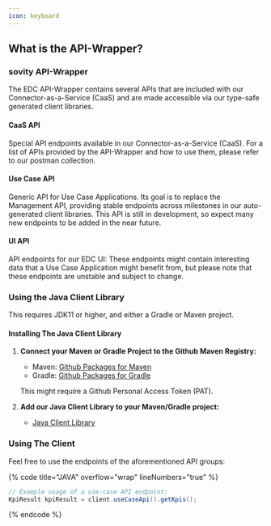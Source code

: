 ```yaml
---
icon: keyboard
---
```


## What is the API-Wrapper?

### sovity API-Wrapper

The EDC API-Wrapper contains several APIs that are included with our Connector-as-a-Service (CaaS) and are made accessible via our type-safe generated client libraries.

#### CaaS API

Special API endpoints available in our Connector-as-a-Service (CaaS). For a list of APIs provided by the API-Wrapper and how to use them, please refer to our postman collection.

#### Use Case API

Generic API for Use Case Applications. Its goal is to replace the Management API, providing stable endpoints across milestones in our auto-generated client libraries. This API is still in development, so expect many new endpoints to be added in the near future.

#### UI API

API endpoints for our EDC UI: These endpoints might contain interesting data that a Use Case Application might benefit from, but please note that these endpoints are unstable and subject to change.

### Using the Java Client Library

This requires JDK11 or higher, and either a Gradle or Maven project.

#### Installing The Java Client Library

1. **Connect your Maven or Gradle Project to the Github Maven Registry:**
   - Maven: [Github Packages for Maven](https://docs.github.com/en/packages/working-with-a-github-packages-registry/working-with-the-apache-maven-registry#authenticating-to-github-packages)
   - Gradle: [Github Packages for Gradle](https://docs.github.com/en/packages/working-with-a-github-packages-registry/working-with-the-gradle-registry#authenticating-to-github-packages)

   This might require a Github Personal Access Token (PAT).

2. **Add our Java Client Library to your Maven/Gradle project:**
   - [Java Client Library](https://github.com/sovity/edc-extensions/packages/1825774)

### Using The Client

Feel free to use the endpoints of the aforementioned API groups:

{% code title="JAVA" overflow="wrap" lineNumbers="true" %}
```java
// Example usage of a use-case API endpoint:
KpiResult kpiResult = client.useCaseApi().getKpis();
```
{% endcode %}

